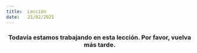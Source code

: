 ```yaml
---
title:  Lección
date:   21/02/2021
---
```


### <center>Todavía estamos trabajando en esta lección. Por favor, vuelva más tarde.</center>